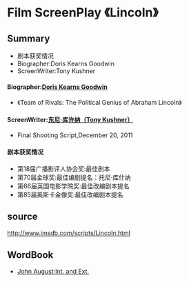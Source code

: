 # Film ScreenPlay 《Lincoln》

## Summary
- 剧本获奖情况
- Biographer:Doris Kearns Goodwin
- ScreenWriter:Tony Kushner

#### Biographer:[Doris Kearns Goodwin](https://en.wikipedia.org/wiki/Doris_Kearns_Goodwin)
- 《Team of Rivals: The Political Genius of Abraham Lincoln》

#### ScreenWriter:[东尼·库许纳（Tony Kushner）](https://zh.wikipedia.org/wiki/%E6%9D%B1%E5%B0%BC%C2%B7%E5%BA%AB%E8%A8%B1%E7%B4%8D)
- Final Shooting Script,December 20, 2011

#### 剧本获奖情况
- 第18届广播影评人协会奖:最佳剧本
- 第70届金球奖:最佳编剧提名：托尼·库什纳
- 第66届英国电影学院奖:最佳改编剧本提名
- 第85届奥斯卡金像奖:最佳改编剧本提名

## source
http://www.imsdb.com/scripts/Lincoln.html



## WordBook
- [John August:Int. and Ext.](https://johnaugust.com/2003/int-and-ext)
